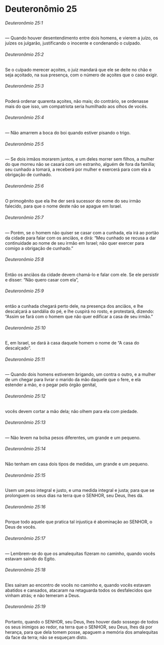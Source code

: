 # Deuteronômio 25

###### Deuteronômio 25:1

— Quando houver desentendimento entre dois homens, e vierem a juízo, os juízes os julgarão, justificando o inocente e condenando o culpado.

###### Deuteronômio 25:2

Se o culpado merecer açoites, o juiz mandará que ele se deite no chão e seja açoitado, na sua presença, com o número de açoites que o caso exigir.

###### Deuteronômio 25:3

Poderá ordenar quarenta açoites, não mais; do contrário, se ordenasse mais do que isso, um compatriota seria humilhado aos olhos de vocês.

###### Deuteronômio 25:4

— Não amarrem a boca do boi quando estiver pisando o trigo.

###### Deuteronômio 25:5

— Se dois irmãos morarem juntos, e um deles morrer sem filhos, a mulher do que morreu não se casará com um estranho, alguém de fora da família; seu cunhado a tomará, a receberá por mulher e exercerá para com ela a obrigação de cunhado.

###### Deuteronômio 25:6

O primogênito que ela lhe der será sucessor do nome do seu irmão falecido, para que o nome deste não se apague em Israel.

###### Deuteronômio 25:7

— Porém, se o homem não quiser se casar com a cunhada, ela irá ao portão da cidade para falar com os anciãos, e dirá: “Meu cunhado se recusa a dar continuidade ao nome de seu irmão em Israel; não quer exercer para comigo a obrigação de cunhado.”

###### Deuteronômio 25:8

Então os anciãos da cidade devem chamá-lo e falar com ele. Se ele persistir e disser: “Não quero casar com ela”,

###### Deuteronômio 25:9

então a cunhada chegará perto dele, na presença dos anciãos, e lhe descalçará a sandália do pé, e lhe cuspirá no rosto, e protestará, dizendo: “Assim se fará com o homem que não quer edificar a casa de seu irmão.”

###### Deuteronômio 25:10

E, em Israel, se dará à casa daquele homem o nome de “A casa do descalçado”.

###### Deuteronômio 25:11

— Quando dois homens estiverem brigando, um contra o outro, e a mulher de um chegar para livrar o marido da mão daquele que o fere, e ela estender a mão, e o pegar pelo órgão genital,

###### Deuteronômio 25:12

vocês devem cortar a mão dela; não olhem para ela com piedade.

###### Deuteronômio 25:13

— Não levem na bolsa pesos diferentes, um grande e um pequeno.

###### Deuteronômio 25:14

Não tenham em casa dois tipos de medidas, um grande e um pequeno.

###### Deuteronômio 25:15

Usem um peso integral e justo, e uma medida integral e justa; para que se prolonguem os seus dias na terra que o SENHOR, seu Deus, lhes dá.

###### Deuteronômio 25:16

Porque todo aquele que pratica tal injustiça é abominação ao SENHOR, o Deus de vocês.

###### Deuteronômio 25:17

— Lembrem-se do que os amalequitas fizeram no caminho, quando vocês estavam saindo do Egito.

###### Deuteronômio 25:18

Eles saíram ao encontro de vocês no caminho e, quando vocês estavam abatidos e cansados, atacaram na retaguarda todos os desfalecidos que vinham atrás; e não temeram a Deus.

###### Deuteronômio 25:19

Portanto, quando o SENHOR, seu Deus, lhes houver dado sossego de todos os seus inimigos ao redor, na terra que o SENHOR, seu Deus, lhes dá por herança, para que dela tomem posse, apaguem a memória dos amalequitas da face da terra; não se esqueçam disto.

